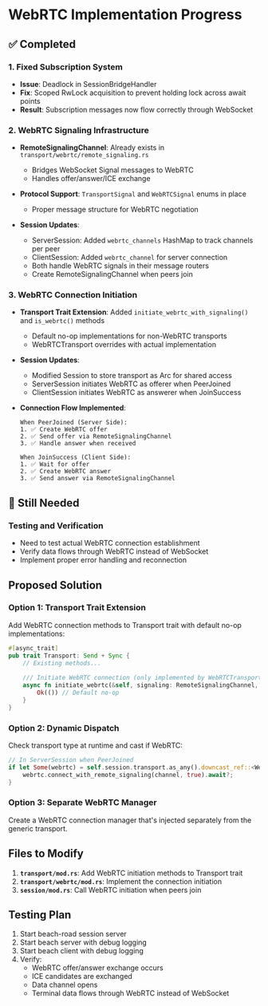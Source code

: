 # WebRTC Implementation Progress

## ✅ Completed

### 1. Fixed Subscription System
- **Issue**: Deadlock in SessionBridgeHandler 
- **Fix**: Scoped RwLock acquisition to prevent holding lock across await points
- **Result**: Subscription messages now flow correctly through WebSocket

### 2. WebRTC Signaling Infrastructure
- **RemoteSignalingChannel**: Already exists in `transport/webrtc/remote_signaling.rs`
  - Bridges WebSocket Signal messages to WebRTC
  - Handles offer/answer/ICE exchange
  
- **Protocol Support**: `TransportSignal` and `WebRTCSignal` enums in place
  - Proper message structure for WebRTC negotiation
  
- **Session Updates**:
  - ServerSession: Added `webrtc_channels` HashMap to track channels per peer
  - ClientSession: Added `webrtc_channel` for server connection
  - Both handle WebRTC signals in their message routers
  - Create RemoteSignalingChannel when peers join

### 3. WebRTC Connection Initiation
- **Transport Trait Extension**: Added `initiate_webrtc_with_signaling()` and `is_webrtc()` methods
  - Default no-op implementations for non-WebRTC transports
  - WebRTCTransport overrides with actual implementation
  
- **Session Updates**:
  - Modified Session to store transport as Arc<T> for shared access
  - ServerSession initiates WebRTC as offerer when PeerJoined
  - ClientSession initiates WebRTC as answerer when JoinSuccess
  
- **Connection Flow Implemented**:
  ```
  When PeerJoined (Server Side):
  1. ✅ Create WebRTC offer
  2. ✅ Send offer via RemoteSignalingChannel
  3. ✅ Handle answer when received
   
  When JoinSuccess (Client Side):
  1. ✅ Wait for offer
  2. ✅ Create WebRTC answer
  3. ✅ Send answer via RemoteSignalingChannel
  ```

## 🚧 Still Needed

### Testing and Verification
- Need to test actual WebRTC connection establishment
- Verify data flows through WebRTC instead of WebSocket
- Implement proper error handling and reconnection

## Proposed Solution

### Option 1: Transport Trait Extension
Add WebRTC connection methods to Transport trait with default no-op implementations:

```rust
#[async_trait]
pub trait Transport: Send + Sync {
    // Existing methods...
    
    /// Initiate WebRTC connection (only implemented by WebRTCTransport)
    async fn initiate_webrtc(&self, signaling: RemoteSignalingChannel, is_offerer: bool) -> Result<()> {
        Ok(()) // Default no-op
    }
}
```

### Option 2: Dynamic Dispatch
Check transport type at runtime and cast if WebRTC:

```rust
// In ServerSession when PeerJoined
if let Some(webrtc) = self.session.transport.as_any().downcast_ref::<WebRTCTransport>() {
    webrtc.connect_with_remote_signaling(channel, true).await?;
}
```

### Option 3: Separate WebRTC Manager
Create a WebRTC connection manager that's injected separately from the generic transport.

## Files to Modify

1. **`transport/mod.rs`**: Add WebRTC initiation methods to Transport trait
2. **`transport/webrtc/mod.rs`**: Implement the connection initiation
3. **`session/mod.rs`**: Call WebRTC initiation when peers join

## Testing Plan

1. Start beach-road session server
2. Start beach server with debug logging
3. Start beach client with debug logging
4. Verify:
   - WebRTC offer/answer exchange occurs
   - ICE candidates are exchanged
   - Data channel opens
   - Terminal data flows through WebRTC instead of WebSocket